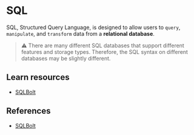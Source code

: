 # SQL

SQL, Structured Query Language, is designed to allow users to `query`, `manipulate`, and `transform` data from a **relational database**.

> ⚠️ There are many different SQL databases that support different features and storage types. Therefore, the SQL syntax on different databases may be slightly different.

## Learn resources
- [SQLBolt](https://sqlbolt.com/)

## References
- [SQLBolt](https://sqlbolt.com/)
